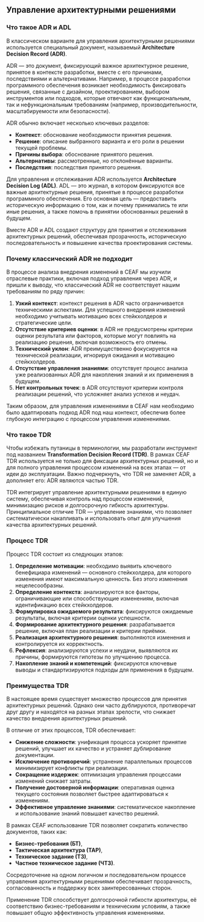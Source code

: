 ## Управление архитектурными решениями

### Что такое ADR и ADL

В классическом варианте для управления архитектурными решениями используется специальный документ, называемый **Architecture Decision Record (ADR)**.

ADR — это документ, фиксирующий важное архитектурное решение, принятое в контексте разработки, вместе с его причинами, последствиями и альтернативами. Например, в процессе разработки программного обеспечения возникает необходимость фиксировать решения, связанные с дизайном, проектированием, выбором инструментов или подходов, которые отвечают как функциональным, так и нефункциональным требованиям (например, производительности, масштабируемости или безопасности).

ADR обычно включает несколько ключевых разделов:

- **Контекст**: обоснование необходимости принятия решения.
- **Решение**: описание выбранного варианта и его роли в решении текущей проблемы.
- **Причины выбора**: обоснование принятого решения.
- **Альтернативы**: рассмотренные, но отклонённые варианты.
- **Последствия**: последствия принятого решения.

Для управления и отслеживания ADR используется **Architecture Decision Log (ADL)**. ADL — это журнал, в котором фиксируются все важные архитектурные решения, принятые в процессе разработки программного обеспечения. Его основная цель — предоставить историческую информацию о том, как и почему принимались те или иные решения, а также помочь в принятии обоснованных решений в будущем.

Вместе ADR и ADL создают структуру для принятия и отслеживания архитектурных решений, обеспечивая прозрачность, историческую последовательность и повышение качества проектирования системы.

### Почему классический ADR не подходит

В процессе анализа внедрения изменений в CEAF мы изучили отраслевые практики, включая подход управления через ADR, и пришли к выводу, что классический ADR не соответствует нашим требованиям по ряду причин:

1. **Узкий контекст**: контекст решения в ADR часто ограничивается техническими аспектами. Для успешного внедрения изменений необходимо учитывать мотивацию всех стейкхолдеров и стратегические цели.
2. **Отсутствие критериев оценки**: в ADR не предусмотрены критерии оценки результата или факторов, которые могут повлиять на реализацию решения, включая возможность его отмены.
3. **Технический уклон**: ADR преимущественно фокусируется на технической реализации, игнорируя ожидания и мотивацию стейкхолдеров.
4. **Отсутствие управления знаниями**: отсутствует процесс анализа уже реализованных ADR для накопления знаний и их применения в будущем.
5. **Нет контрольных точек**: в ADR отсутствуют критерии контроля реализации решений, что усложняет анализ успехов и неудач.

Таким образом, для управления изменениями в CEAF нам необходимо было адаптировать подход ADR под наш контекст, обеспечив более глубокую интеграцию с процессом управления изменениями.

### Что такое TDR

Чтобы избежать путаницы в терминологии, мы разработали инструмент под названием **Transformation Decision Record (TDR)**. В рамках CEAF TDR используется не только для фиксации архитектурных решений, но и для полного управления процессом изменений на всех этапах — от идеи до эксплуатации. Важно подчеркнуть, что TDR не заменяет ADR, а дополняет его: ADR являются частью TDR.

TDR интегрирует управление архитектурными решениями в единую систему, обеспечивая контроль над процессом изменений, минимизацию рисков и долгосрочную гибкость архитектуры. Принципиальное отличие TDR — управление знаниями, что позволяет систематически накапливать и использовать опыт для улучшения качества архитектурных решений.

### Процесс TDR

Процесс TDR состоит из следующих этапов:

1. **Определение мотивации**: необходимо выявить ключевого бенефициара изменений — основного стейкхолдера, для которого изменения имеют максимальную ценность. Без этого изменения нецелесообразны.
2. **Определение контекста**: анализируются все факторы, ограничивающие или способствующие изменениям, включая идентификацию всех стейкхолдеров.
3. **Формулировка ожидаемого результата**: фиксируются ожидаемые результаты, включая критерии оценки успешности.
4. **Формирование архитектурного решения**: разрабатывается решение, включая план реализации и критерии приёмки.
5. **Реализация архитектурного решения**: выполняются изменения и контролируется их корректность.
6. **Рефлексия**: анализируются успехи и неудачи, выявляются их причины, формируются гипотезы по улучшению процесса.
7. **Накопление знаний и компетенций**: фиксируются ключевые выводы и стандартизируются подходы для применения в будущем.

### Преимущества TDR

В настоящее время существует множество процессов для принятия архитектурных решений. Однако они часто дублируются, противоречат друг другу и находятся на разных этапах зрелости, что снижает качество внедрения архитектурных решений. 

В отличие от этих процессов, TDR обеспечивает:

- **Снижение сложности**: унификация процесса ускоряет принятие решений, улучшает их качество и устраняет дублирование документации.
- **Исключение противоречий**: устранение параллельных процессов минимизирует конфликты при реализации.
- **Сокращение издержек**: оптимизация управления процессами изменений снижает затраты.
- **Получение достоверной информации**: оперативная оценка текущего состояния позволяет быстрее адаптироваться к изменениям.
- **Эффективное управление знаниями**: систематическое накопление и использование знаний повышает качество решений.

В рамках CEAF использование TDR позволяет сократить количество документов, таких как:

- **Бизнес-требования (БТ)**,
- **Тактическая архитектура (ТАР)**,
- **Техническое задание (ТЗ)**,
- **Частное техническое задание (ЧТЗ)**.

Сосредоточение на одном логичном и последовательном процессе управления архитектурными решениями обеспечивает прозрачность, согласованность и поддержку всех заинтересованных сторон.

Применение TDR способствует долгосрочной гибкости архитектуры, её соответствию бизнес-требованиям и техническим условиям, а также повышает общую эффективность управления изменениями.

